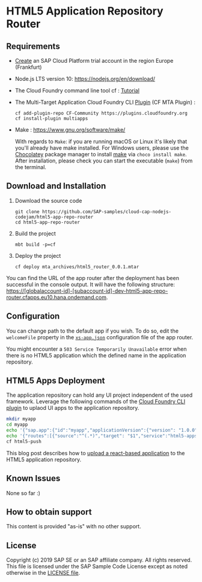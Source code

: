 # HTML5 Application Repository Router


## Requirements
- [Create](https://developers.sap.com/tutorials/hcp-create-trial-account.html) an SAP Cloud Platform trial account in the region Europe (Frankfurt)
- Node.js LTS version 10: <https://nodejs.org/en/download/>
- The Cloud Foundry command line tool cf : [Tutorial](https://developers.sap.com/tutorials/cp-cf-download-cli.html)
- The Multi-Target Application Cloud Foundry CLI [Plugin](https://github.com/cloudfoundry-incubator/multiapps-cli-plugin) (CF MTA Plugin) : 
    ```
    cf add-plugin-repo CF-Community https://plugins.cloudfoundry.org
    cf install-plugin multiapps
    ```
- Make : <https://www.gnu.org/software/make/>

    With regards to `Make`: if you are running macOS or Linux it's likely that you'll already have make installed. For Windows users, please use the [Chocolatey](https://chocolatey.org/) package manager to install [make](https://chocolatey.org/packages/make) via `choco install make`. After installation, please check you can start the executable (`make`) from the terminal.

## Download and Installation
1. Download the source code
    ```
    git clone https://github.com/SAP-samples/cloud-cap-nodejs-codejam/html5-app-repo-router
    cd html5-app-repo-router
    ```
2. Build the project
    ```
    mbt build -p=cf
    ```
3. Deploy the project
    ```
    cf deploy mta_archives/html5_router_0.0.1.mtar
    ```

You can find the URL of the app router after the deployment has been successful in the console output. It will have the following structure: <https://[globalaccount-id]-[subaccount-id]-dev-html5-app-repo-router.cfapps.eu10.hana.ondemand.com>.

## Configuration
You can change path to the default app if you wish. To do so, edit the `welcomeFile` property in the [`xs-app.json`](router/xs-app.json) configuration file of the app router.

You might encounter a `503 Service Temporarily Unavailable` error when there is no HTML5 application which the defined name in the application repository.

## HTML5 Apps Deployment
The application repository can hold any UI project independent of the used framework.
Leverage the following commands of the [Cloud Foundry CLI plugin](https://sap.github.io/cf-html5-apps-repo-cli-plugin/) to uplaod UI apps to the application repository.
```bash
mkdir myapp
cd myapp
echo '{"sap.app":{"id":"myapp","applicationVersion":{"version": "1.0.0"}}}' > manifest.json
echo '{"routes":[{"source":"^(.*)","target": "$1","service":"html5-apps-repo-rt"}]}' > xs-app.json
cf html5-push
```


This blog post describes how to [upload a react-based application](https://blogs.sap.com/2019/06/03/cloudfoundryfun-5-play-asteroids-powered-by-react-secured-by-sap-cloud-platform/) to the HTML5 application repository.

## Known Issues
None so far :)

## How to obtain support
This content is provided "as-is" with no other support.

## License
Copyright (c) 2019 SAP SE or an SAP affiliate company. All rights reserved.
This file is licensed under the SAP Sample Code License except as noted otherwise in the [LICENSE file](LICENSE).
